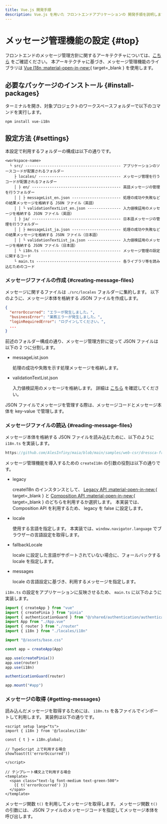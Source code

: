 ```yaml
---
title: Vue.js 開発手順
description: Vue.js を用いた フロントエンドアプリケーションの 開発手順を説明します。
---
```


# メッセージ管理機能の設定 {#top}

フロントエンドのメッセージ管理方針に関するアーキテクチャについては、[こちら](../../../app-architecture/client-side-rendering/global-function/message-management-policy.md) をご確認ください。
本アーキテクチャに基づき、メッセージ管理機能のライブラリは [Vue I18n :material-open-in-new:](https://kazupon.github.io/vue-i18n/){ target=\_blank } を使用します。

## 必要なパッケージのインストール {#install-packages}

ターミナルを開き、対象プロジェクトのワークスペースフォルダーで以下のコマンドを実行します。

```terminal
npm install vue-i18n
```

## 設定方法 {#settings}

本設定で利用するフォルダーの構成は以下の通りです。

```terminal linenums="0"
<workspace-name>
  └ src/ ------------------------------------------- アプリケーションのソースコードが配置されるフォルダー
    ├ locales/ ------------------------------------- メッセージ管理を行うコードが配置されるフォルダー
    │ ├ en/ ---------------------------------------- 英語メッセージの管理を行うフォルダー
    │ │ ├ messageList_en.json ---------------------- 処理の成功や失敗などの結果メッセージを格納する JSON ファイル（英語）
    │ │ └ validationTextList_en.json --------------- 入力値検証用のメッセージを格納する JSON ファイル（英語）
    │ ├ ja/ ---------------------------------------- 日本語メッセージの管理を行うフォルダー
    │ │ ├ messageList_ja.json ---------------------- 処理の成功や失敗などの結果メッセージを格納する JSON ファイル（日本語）
    │ │ └ validationTextList_ja.json --------------- 入力値検証用のメッセージを格納する JSON ファイル（日本語）
    │ └ i18n.ts ------------------------------------ メッセージ管理の設定に関するコード
    └ main.ts -------------------------------------- 各ライブラリ等を読み込むためのコード
```

### メッセージファイルの作成 {#creating-message-files}

メッセージに関するファイルは `./src/locales` フォルダーに集約します。
以下のように、メッセージ本体を格納する JSON ファイルを作成します。

```json title="messageList_jp.json の例"
{
  "errorOccurred": "エラーが発生しました。",
  "businessError": "業務エラーが発生しました。",
  "loginRequiredError": "ログインしてください。",
  ...
}
```

前述のフォルダー構成の通り、メッセージ管理方針に従って JSON ファイルは以下の 2 つに分割します。

- messageList.json

    処理の成功や失敗を示す処理メッセージを格納します。

- validationTextList.json

    入力値検証用のメッセージを格納します。
    詳細は [こちら](./input-validation.md#definition-messages) を確認してください。

JSON ファイルでメッセージを管理する際は、メッセージコードとメッセージ本体を key-value で管理します。

### メッセージファイルの読込 {#reading-message-files}

メッセージ本体を格納する JSON ファイルを読み込むために、以下のように `i18n.ts` を実装します。

```typescript title="i18n.ts"
https://github.com/AlesInfiny/maia/blob/main/samples/web-csr/dressca-frontend/consumer/src/locales/i18n.ts
```

メッセージ管理機能を導入するための `createI18n` の引数の役割は以下の通りです。

- legacy

    <!-- textlint-disable ja-technical-writing/sentence-length -->

    createI18n のインスタンスとして、 [Legacy API :material-open-in-new:](https://vue-i18n.intlify.dev/api/legacy.html){ target=\_blank } と [Composition API :material-open-in-new:](https://vue-i18n.intlify.dev/api/composition.html){ target=\_blank } のどちらを利用するか選択します。
    本実装では、 Composition API を利用するため、 legacy を false に設定します。
    <!-- textlint-enable ja-technical-writing/sentence-length -->

- locale

    使用する言語を指定します。
    本実装では、`window.navigator.language` でブラウザーの言語設定を取得します。

- fallbackLocale

    locale に設定した言語がサポートされていない場合に、フォールバックする locale を指定します。

- messages

    locale の言語設定に基づき、利用するメッセージを指定します。

`i18n.ts` の設定をアプリケーションに反映させるため、 `main.ts` に以下のように実装します。

```typescript title="main.ts" hl_lines="6 14"
import { createApp } from "vue"
import { createPinia } from "pinia"
import { authenticationGuard } from "@/shared/authentication/authentication-guard"
import App from "./App.vue"
import { router } from "./router"
import { i18n } from "./locales/i18n"

import "@/assets/base.css"

const app = createApp(App)

app.use(createPinia())
app.use(router)
app.use(i18n)

authenticationGuard(router)

app.mount("#app")
```

### メッセージの取得 {#getting-messages}

読み込んだメッセージを取得するためには、 `i18n.ts` を各ファイルでインポートして利用します。
実装例は以下の通りです。

```vue title="メッセージ利用例"
<script setup lang="ts">
import { i18n } from '@/locales/i18n'

const { t } = i18n.global;

// TypeScript 上で利用する場合
showToast(t('errorOccurred'))

</script>

// テンプレート構文上で利用する場合
<template>
  <span class="text-lg font-medium text-green-500">
    {{ t('errorOccurred') }}
  </span>
</template>
```

メッセージ関数 `t()` を利用してメッセージを取得します。
メッセージ関数 `t()` の引数には、 JSON ファイルのメッセージコードを指定してメッセージ本体を呼び出します。
